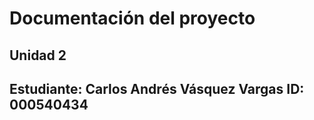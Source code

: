 # Documentación del proyecto
## Unidad 2

Estudiante: Carlos Andrés Vásquez Vargas
ID: 000540434
---
